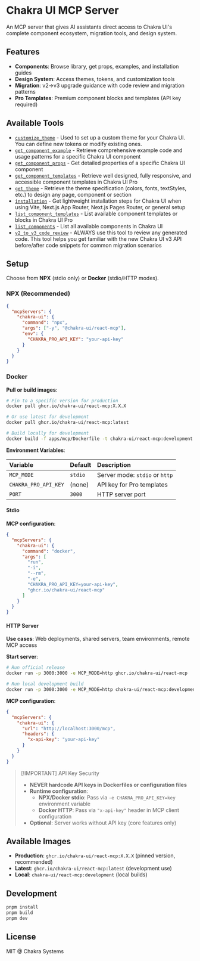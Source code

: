 # Chakra UI MCP Server

An MCP server that gives AI assistants direct access to Chakra UI's complete
component ecosystem, migration tools, and design system.

## Features

- **Components**: Browse library, get props, examples, and installation guides
- **Design System**: Access themes, tokens, and customization tools
- **Migration**: v2→v3 upgrade guidance with code review and migration patterns
- **Pro Templates**: Premium component blocks and templates (API key required)

## Available Tools

- [`customize_theme`](https://github.com/chakra-ui/chakra-ui/tree/main/apps/mcp/src/tools/customize-theme.ts) -
  Used to set up a custom theme for your Chakra UI. You can define new tokens or
  modify existing ones.
- [`get_component_example`](https://github.com/chakra-ui/chakra-ui/tree/main/apps/mcp/src/tools/get-component-example.ts) -
  Retrieve comprehensive example code and usage patterns for a specific Chakra
  UI component
- [`get_component_props`](https://github.com/chakra-ui/chakra-ui/tree/main/apps/mcp/src/tools/get-component-props.ts) -
  Get detailed properties of a specific Chakra UI component
- [`get_component_templates`](https://github.com/chakra-ui/chakra-ui/tree/main/apps/mcp/src/tools/get-component-templates.ts) -
  Retrieve well designed, fully responsive, and accessible component templates
  in Chakra UI Pro
- [`get_theme`](https://github.com/chakra-ui/chakra-ui/tree/main/apps/mcp/src/tools/get-theme.ts) -
  Retrieve the theme specification (colors, fonts, textStyles, etc.) to design
  any page, component or section
- [`installation`](https://github.com/chakra-ui/chakra-ui/tree/main/apps/mcp/src/tools/installation.ts) -
  Get lightweight installation steps for Chakra UI when using Vite, Next.js App
  Router, Next.js Pages Router, or general setup
- [`list_component_templates`](https://github.com/chakra-ui/chakra-ui/tree/main/apps/mcp/src/tools/list-component-templates.ts) -
  List available component templates or blocks in Chakra UI Pro
- [`list_components`](https://github.com/chakra-ui/chakra-ui/tree/main/apps/mcp/src/tools/list-components.ts) -
  List all available components in Chakra UI
- [`v2_to_v3_code_review`](https://github.com/chakra-ui/chakra-ui/tree/main/apps/mcp/src/tools/v2-to-v3-migration.ts) -
  ALWAYS use this tool to review any generated code. This tool helps you get
  familiar with the new Chakra UI v3 API before/after code snippets for common
  migration scenarios

## Setup

Choose from **NPX** (stdio only) or **Docker** (stdio/HTTP modes).

### NPX (Recommended)

```json
{
  "mcpServers": {
    "chakra-ui": {
      "command": "npx",
      "args": ["-y", "@chakra-ui/react-mcp"],
      "env": {
        "CHAKRA_PRO_API_KEY": "your-api-key"
      }
    }
  }
}
```

### Docker

**Pull or build images**:

```bash
# Pin to a specific version for production
docker pull ghcr.io/chakra-ui/react-mcp:X.X.X

# Or use latest for development
docker pull ghcr.io/chakra-ui/react-mcp:latest

# Build locally for development
docker build -f apps/mcp/Dockerfile -t chakra-ui/react-mcp:development .
```

**Environment Variables**:

| Variable             | Default | Description                    |
| :------------------- | :------ | :----------------------------- |
| `MCP_MODE`           | `stdio` | Server mode: `stdio` or `http` |
| `CHAKRA_PRO_API_KEY` | (none)  | API key for Pro templates      |
| `PORT`               | `3000`  | HTTP server port               |

#### Stdio

**MCP configuration**:

```json
{
  "mcpServers": {
    "chakra-ui": {
      "command": "docker",
      "args": [
        "run",
        "-i",
        "--rm",
        "-e",
        "CHAKRA_PRO_API_KEY=your-api-key",
        "ghcr.io/chakra-ui/react-mcp"
      ]
    }
  }
}
```

#### HTTP Server

**Use cases**: Web deployments, shared servers, team environments, remote MCP
access

**Start server**:

```bash
# Run official release
docker run -p 3000:3000 -e MCP_MODE=http ghcr.io/chakra-ui/react-mcp

# Run local development build
docker run -p 3000:3000 -e MCP_MODE=http chakra-ui/react-mcp:development
```

**MCP configuration**:

```json
{
  "mcpServers": {
    "chakra-ui": {
      "url": "http://localhost:3000/mcp",
      "headers": {
        "x-api-key": "your-api-key"
      }
    }
  }
}
```

> [!IMPORTANT] API Key Security
>
> - **NEVER hardcode API keys in Dockerfiles or configuration files**
> - **Runtime configuration**:
>   - **NPX/Docker stdio**: Pass via `-e CHAKRA_PRO_API_KEY=key` environment
>     variable
>   - **Docker HTTP**: Pass via `"x-api-key"` header in MCP client configuration
> - **Optional**: Server works without API key (core features only)

## Available Images

- **Production**: `ghcr.io/chakra-ui/react-mcp:X.X.X` (pinned version,
  recommended)
- **Latest**: `ghcr.io/chakra-ui/react-mcp:latest` (development use)
- **Local**: `chakra-ui/react-mcp:development` (local builds)

## Development

```bash
pnpm install
pnpm build
pnpm dev
```

## License

MIT @ Chakra Systems
